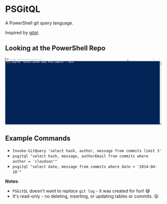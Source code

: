 # PSGitQL

A PowerShell git query language.

Inspired by [gitql](https://github.com/cloudson/gitql).

<!-- [![IMAGE ALT TEXT](http://img.youtube.com/vi/YOUTUBE_VIDEO_ID_HERE/0.jpg)](http://www.youtube.com/watch?v=YOUTUBE_VIDEO_ID_HERE "Video Title") -->

## Looking at the PowerShell Repo

![](images/psgitql.gif)

## Example Commands
* `Invoke-GitQuery 'select hash, author, message from commits limit 3'`
* `psgitql "select hash, message, authorEmail from commits where author = 'cloudson'"`
* `psgitql "select date, message from commits where date < '2014-04-10'"`

**Notes**:
* `PSGitQL` doesn't want to _replace_ `git log` - it was created for fun! :sweat_smile:
* It's read-only - no deleting, inserting, or updating tables or commits. :stuck_out_tongue_closed_eyes: